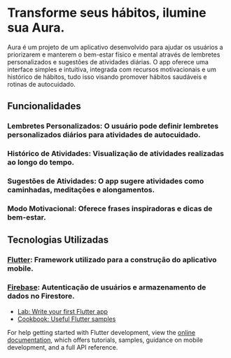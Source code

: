 # Transforme seus hábitos, ilumine sua Aura.

Aura é um projeto de um aplicativo desenvolvido para ajudar os usuários a priorizarem e manterem o bem-estar físico e mental através de lembretes personalizados e sugestões de atividades diárias. O app oferece uma interface simples e intuitiva, integrada com recursos motivacionais e um histórico de hábitos, tudo isso visando promover hábitos saudáveis e rotinas de autocuidado.

## Funcionalidades
### Lembretes Personalizados: O usuário pode definir lembretes personalizados diários para atividades de autocuidado.
### Histórico de Atividades: Visualização de atividades realizadas ao longo do tempo.
### Sugestões de Atividades: O app sugere atividades como caminhadas, meditações e alongamentos.
### Modo Motivacional: Oferece frases inspiradoras e dicas de bem-estar.


## Tecnologias Utilizadas
### [Flutter](https://flutter.dev): Framework utilizado para a construção do aplicativo mobile.
### [Firebase](https://firebase.google.com/?hl=pt-br): Autenticação de usuários e armazenamento de dados no Firestore.

- [Lab: Write your first Flutter app](https://docs.flutter.dev/get-started/codelab)
- [Cookbook: Useful Flutter samples](https://docs.flutter.dev/cookbook)

For help getting started with Flutter development, view the
[online documentation](https://docs.flutter.dev/), which offers tutorials,
samples, guidance on mobile development, and a full API reference.
